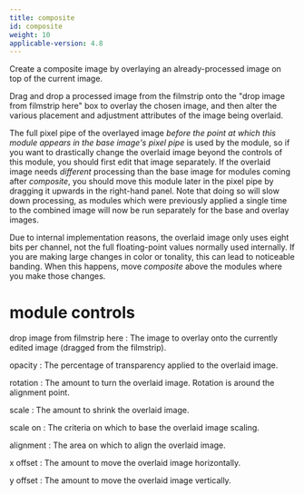 ```yaml
---
title: composite
id: composite
weight: 10
applicable-version: 4.8
---
```


Create a composite image by overlaying an already-processed image on top of the current image.

Drag and drop a processed image from the filmstrip onto the "drop image from filmstrip here" box to overlay the chosen image, and then alter the various placement and adjustment attributes of the image being overlaid.

The full pixel pipe of the overlayed image *before the point at which this module appears in the base image's pixel pipe* is used by the module, so if you want to drastically change the overlaid image beyond the controls of this module, you should first edit that image separately.  If the overlaid image needs *different* processing than the base image for modules coming after *composite*, you should move this module later in the pixel pipe by dragging it upwards in the right-hand panel.  Note that doing so will slow down processing, as modules which were previously applied a single time to the combined image will now be run separately for the base and overlay images.

Due to internal implementation reasons, the overlaid image only uses eight bits per channel, not the full floating-point values normally used internally.  If you are making large changes in color or tonality, this can lead to noticeable banding.  When this happens, move *composite* above the modules where you make those changes.

# module controls

drop image from filmstrip here
: The image to overlay onto the currently edited image (dragged from the filmstrip).

opacity
: The percentage of transparency applied to the overlaid image.

rotation
: The amount to turn the overlaid image. Rotation is around the alignment point.

scale
: The amount to shrink the overlaid image.

scale on
: The criteria on which to base the overlaid image scaling.

alignment
: The area on which to align the overlaid image.

x offset
: The amount to move the overlaid image horizontally.

y offset
: The amount to move the overlaid image vertically.
